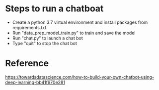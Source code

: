 # Steps to run a chatboat
- Create a python 3.7 virtual environment and install packages from requirements.txt
- Run "data_prep_model_train.py" to train and save the model
- Run "chat.py" to launch a chat bot
- Type "quit" to stop the chat bot


# Reference
https://towardsdatascience.com/how-to-build-your-own-chatbot-using-deep-learning-bb41f970e281
